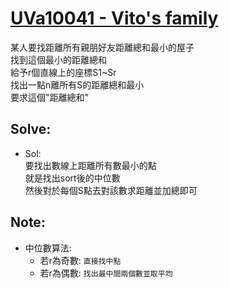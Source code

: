 # [UVa10041 - Vito's family](https://onlinejudge.org/index.php?option=onlinejudge&Itemid=8&page=show_problem&problem=982)

某人要找距離所有親朋好友距離總和最小的屋子  
找到這個最小的距離總和  
給予r個直線上的座標S1~Sr  
找出一點n離所有S的距離總和最小  
要求這個"距離總和"

## Solve:
- Sol:  
要找出數線上距離所有數最小的點  
就是找出sort後的中位數  
然後對於每個S點去對該數求距離並加總即可

## Note:
- 中位數算法:  
    * 若r為奇數: `直接找中點`
    * 若r為偶數: `找出最中間兩個數並取平均`
